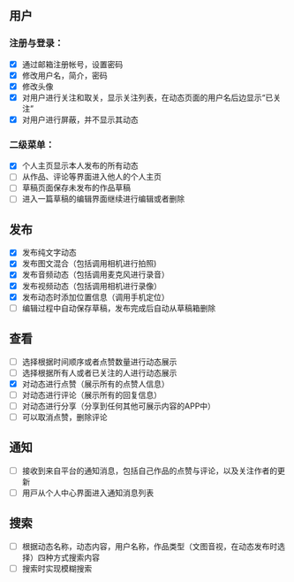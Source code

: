 ## 用户
### 注册与登录：
- [x] 通过邮箱注册帐号，设置密码 
- [x] 修改用户名，简介，密码 
- [x] 修改头像
- [x] 对用户进行关注和取关，显示关注列表，在动态页面的用户名后边显示“已关注” 
- [x] 对用户进行屏蔽，并不显示其动态 

### 二级菜单：
- [x] 个人主页显示本人发布的所有动态
- [ ] 从作品、评论等界⾯进⼊他⼈的个人主⻚
- [ ] 草稿页面保存未发布的作品草稿
- [ ] 进⼊⼀篇草稿的编辑界⾯继续进行编辑或者删除

## 发布 
- [x] 发布纯文字动态
- [x] 发布图文混合（包括调用相机进行拍照)
- [x] 发布音频动态（包括调用麦克风进行录音）
- [x] 发布视频动态（包括调用相机进行录像）
- [x] 发布动态时添加位置信息（调用手机定位）
- [ ] 编辑过程中⾃动保存草稿，发布完成后自动从草稿箱删除

## 查看
- [ ] 选择根据时间顺序或者点赞数量进行动态展示
- [ ] 选择根据所有人或者已关注的人进行动态展示
- [x] 对动态进行点赞（展示所有的点赞人信息）
- [ ] 对动态进行评论（展示所有的回复信息）
- [ ] 对动态进行分享（分享到任何其他可展示内容的APP中）
- [ ] 可以取消点赞，删除评论

## 通知 
- [ ] 接收到来⾃平台的通知消息，包括⾃⼰作品的点赞与评论，以及关注作者的更新
- [ ] ⽤⼾从个⼈中⼼界⾯进⼊通知消息列表

## 搜索 
- [ ] 根据动态名称，动态内容，用户名称，作品类型（文图音视，在动态发布时选择）四种方式搜索内容
- [ ] 搜索时实现模糊搜索
